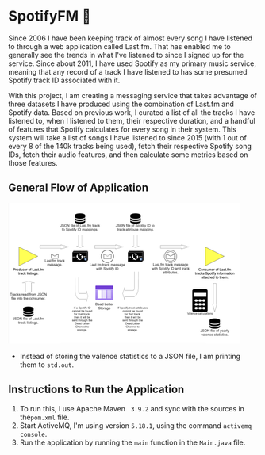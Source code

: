 # SpotifyFM 🐪

Since 2006 I have been keeping track of almost every song I have listened to through a web 
application called Last.fm. That has enabled me to generally see the trends in what I've listened to 
since I signed up for the service. Since about 2011, I have used Spotify as my primary music 
service, meaning that any record of a track I have listened to has some presumed Spotify track ID 
associated with it.

With this project, I am creating a messaging service that takes advantage of three datasets I have 
produced using the combination of Last.fm and Spotify data. Based on previous work, I curated a 
list of all the tracks I have listened to, when I listened to them, their respective duration, and 
a handful of features that Spotify calculates for every song in their system. This system will take 
a list of songs I have listened to since 2015 (with 1 out of every 8 of the 140k tracks being used), 
fetch their respective Spotify song IDs, fetch their audio features, and then calculate some metrics 
based on those features.

## General Flow of Application
![Information flow of the application](misc/umldoc.png)
- Instead of storing the valence statistics to a JSON file, I am printing them to `std.out`.

## Instructions to Run the Application
1. To run this, I use Apache Maven ` 3.9.2` and sync with the sources in the`pom.xml` file.
2. Start ActiveMQ, I'm using version `5.18.1`, using the command `activemq console`.
3. Run the application by running the `main` function in the `Main.java` file.
